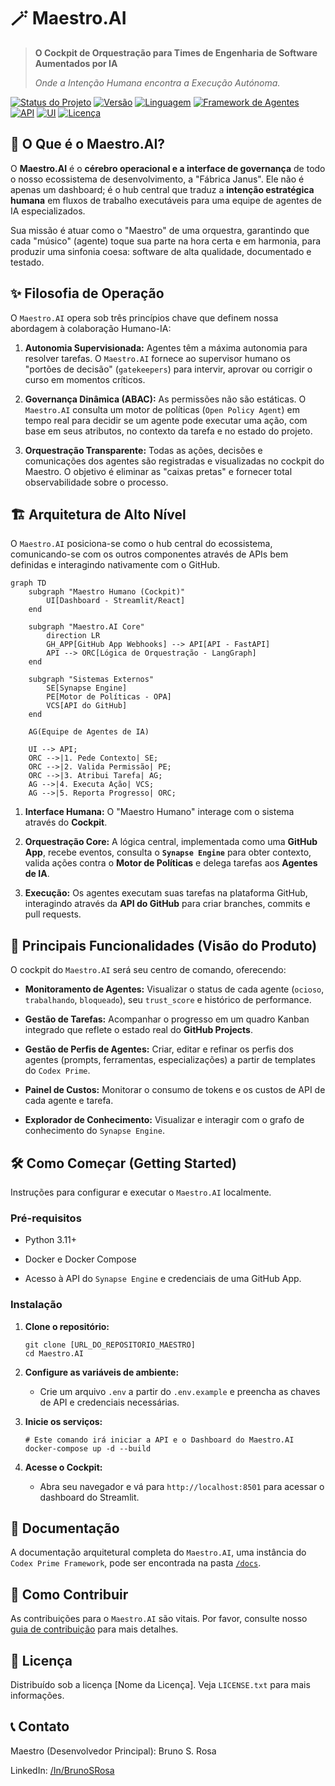 # 🪄 Maestro.AI

> **O Cockpit de Orquestração para Times de Engenharia de Software Aumentados por IA**
> 
> _Onde a Intenção Humana encontra a Execução Autónoma._

[![Status do Projeto](https://img.shields.io/badge/status-em_desenvolvimento-yellow)](https://github.com/) [![Versão](https://img.shields.io/badge/versão-v0.1_(Arquitetura)-blue)](./docs/CHANGELOG.md) [![Linguagem](https://img.shields.io/badge/python-3.11+-3776AB?logo=python&logoColor=white)](https://www.python.org/) [![Framework de Agentes](https://img.shields.io/badge/framework_agentes-LangGraph-orange)](https://langchain-langgraph.smith.langchain.com/) [![API](https://img.shields.io/badge/api-FastAPI-009688?logo=fastapi)](https://fastapi.tiangolo.com/) [![UI](https://img.shields.io/badge/ui-Streamlit-ff4b4b?logo=streamlit)](https://streamlit.io/) [![Licença](https://img.shields.io/badge/licença-pendente-lightgrey)](./LICENSE)

## 🎯 O Que é o Maestro.AI?

O **Maestro.AI** é o **cérebro operacional e a interface de governança** de todo o nosso ecossistema de desenvolvimento, a "Fábrica Janus". Ele não é apenas um dashboard; é o hub central que traduz a **intenção estratégica humana** em fluxos de trabalho executáveis para uma equipe de agentes de IA especializados.

Sua missão é atuar como o "Maestro" de uma orquestra, garantindo que cada "músico" (agente) toque sua parte na hora certa e em harmonia, para produzir uma sinfonia coesa: software de alta qualidade, documentado e testado.

## ✨ Filosofia de Operação

O `Maestro.AI` opera sob três princípios chave que definem nossa abordagem à colaboração Humano-IA:

1. **Autonomia Supervisionada:** Agentes têm a máxima autonomia para resolver tarefas. O `Maestro.AI` fornece ao supervisor humano os "portões de decisão" (`gatekeepers`) para intervir, aprovar ou corrigir o curso em momentos críticos.
    
2. **Governança Dinâmica (ABAC):** As permissões não são estáticas. O `Maestro.AI` consulta um motor de políticas (`Open Policy Agent`) em tempo real para decidir se um agente pode executar uma ação, com base em seus atributos, no contexto da tarefa e no estado do projeto.
    
3. **Orquestração Transparente:** Todas as ações, decisões e comunicações dos agentes são registradas e visualizadas no cockpit do Maestro. O objetivo é eliminar as "caixas pretas" e fornecer total observabilidade sobre o processo.

## 🏗️ Arquitetura de Alto Nível

O `Maestro.AI` posiciona-se como o hub central do ecossistema, comunicando-se com os outros componentes através de APIs bem definidas e interagindo nativamente com o GitHub.

```
graph TD
    subgraph "Maestro Humano (Cockpit)"
        UI[Dashboard - Streamlit/React]
    end

    subgraph "Maestro.AI Core"
        direction LR
        GH_APP[GitHub App Webhooks] --> API[API - FastAPI]
        API --> ORC[Lógica de Orquestração - LangGraph]
    end

    subgraph "Sistemas Externos"
        SE[Synapse Engine]
        PE[Motor de Políticas - OPA]
        VCS[API do GitHub]
    end
    
    AG(Equipe de Agentes de IA)

    UI --> API;
    ORC -->|1. Pede Contexto| SE;
    ORC -->|2. Valida Permissão| PE;
    ORC -->|3. Atribui Tarefa| AG;
    AG -->|4. Executa Ação| VCS;
    AG -->|5. Reporta Progresso| ORC;
```

1. **Interface Humana:** O "Maestro Humano" interage com o sistema através do **Cockpit**.
    
2. **Orquestração Core:** A lógica central, implementada como uma **GitHub App**, recebe eventos, consulta o **`Synapse Engine`** para obter contexto, valida ações contra o **Motor de Políticas** e delega tarefas aos **Agentes de IA**.
    
3. **Execução:** Os agentes executam suas tarefas na plataforma GitHub, interagindo através da **API do GitHub** para criar branches, commits e pull requests.
    

## 🚀 Principais Funcionalidades (Visão do Produto)

O cockpit do `Maestro.AI` será seu centro de comando, oferecendo:

- **Monitoramento de Agentes:** Visualizar o status de cada agente (`ocioso`, `trabalhando`, `bloqueado`), seu `trust_score` e histórico de performance.
    
- **Gestão de Tarefas:** Acompanhar o progresso em um quadro Kanban integrado que reflete o estado real do **GitHub Projects**.
    
- **Gestão de Perfis de Agentes:** Criar, editar e refinar os perfis dos agentes (prompts, ferramentas, especializações) a partir de templates do `Codex Prime`.
    
- **Painel de Custos:** Monitorar o consumo de tokens e os custos de API de cada agente e tarefa.
    
- **Explorador de Conhecimento:** Visualizar e interagir com o grafo de conhecimento do `Synapse Engine`.
    

## 🛠️ Como Começar (Getting Started)

Instruções para configurar e executar o `Maestro.AI` localmente.

### Pré-requisitos

- Python 3.11+
    
- Docker e Docker Compose
    
- Acesso à API do `Synapse Engine` e credenciais de uma GitHub App.
    

### Instalação

1. **Clone o repositório:**
    
    ```
    git clone [URL_DO_REPOSITORIO_MAESTRO]
    cd Maestro.AI
    ```
    
2. **Configure as variáveis de ambiente:**
    
    - Crie um arquivo `.env` a partir do `.env.example` e preencha as chaves de API e credenciais necessárias.
        
3. **Inicie os serviços:**
    
    ```
    # Este comando irá iniciar a API e o Dashboard do Maestro.AI
    docker-compose up -d --build
    ```
    
4. **Acesse o Cockpit:**
    
    - Abra seu navegador e vá para `http://localhost:8501` para acessar o dashboard do Streamlit.
        

## 📖 Documentação

A documentação arquitetural completa do `Maestro.AI`, uma instância do `Codex Prime Framework`, pode ser encontrada na pasta [`/docs`](https://www.google.com/search?q=./docs/ "null").

## 🤝 Como Contribuir

As contribuições para o `Maestro.AI` são vitais. Por favor, consulte nosso [guia de contribuição](https://www.google.com/search?q=./CONTRIBUTING.md "null") para mais detalhes.

## 📄 Licença

Distribuído sob a licença [Nome da Licença]. Veja `LICENSE.txt` para mais informações.

## 📞 Contato

Maestro (Desenvolvedor Principal): Bruno S. Rosa

LinkedIn: [/In/BrunoSRosa](https://linkedin.com/in/brunosrosa)